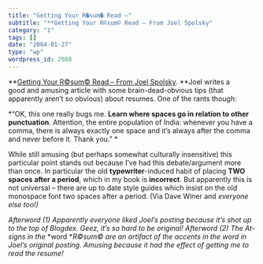 ```yaml
---
title: "Getting Your R�sum� Read –"
subtitle: "**Getting Your R©sum© Read – From Joel Spolsky"
category: "1"
tags: []
date: "2004-01-27"
type: "wp"
wordpress_id: 2088
---
```

**[Getting Your R©sum© Read – From Joel Spolsky](http://www.joelonsoftware.com/articles/ResumeRead.html). **Joel writes a good and amusing article with some brain-dead-obvious tips (that apparently aren’t so obvious) about resumes. One of the rants though:

> 
*“OK, this one really bugs me. **Learn where spaces go in relation to other punctuation**. Attention, the entire population of India: whenever you have a comma, there is always exactly one space and it’s always after the comma and never before it. Thank you.” *

While still amusing (but perhaps somewhat culturally insensitive) this particular point stands out because I’ve had this debate/argument more than once. In particular the old **typewriter**-induced habit of placing **TWO spaces after a period**, which in my book is **incorrect**. But apparently this is not universal – there are up to date style guides which insist on the old monospace font two spaces after a period. (Via Dave Winer and *everyone else too!)*

*Afterword (1) Apparently everyone liked Joel’s posting because it’s shot up to the top of Blogdex. Geez, it’s so hard to be original!
Afterword (2) The At-signs in the* *word **R©sum© are an artifact of the accents in the word in Joel’s original posting. Amusing because it had the effect of getting me to read the resume!*